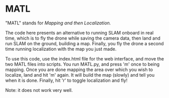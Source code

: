 ﻿


# MATL
"MATL" stands for *Mapping and then Localization.*

The code here presents an alternative to running SLAM onboard in real time, which is to fly the drone while saving the camera data, then land and run SLAM on the ground, building a map. Finally, you fly the drone a second time running localization with the map you just made.

To use this code, use the index.html file for the web interface, and move the two MATL files into scripts. You run MATL.py, and press 'm' once to being mapping. Once you are done mapping the area over which you wish to localize, land and hit 'm' again. It will build the map (slowly) and tell you when it is done. Finally, hit 'r' to toggle localization and fly!

Note: it does not work very well.
